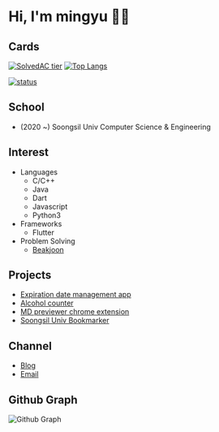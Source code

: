 # Hi, I'm mingyu 👋🏻

## Cards
[![SolvedAC tier](http://mazassumnida.wtf/api/v2/generate_badge?boj=msphere)](https://solved.ac/msphere)
[![Top Langs](https://github-readme-stats.vercel.app/api/top-langs/?username=manguuu&layout=compact&hide=Visual%20Basic)](https://github.com/anuraghazra/github-readme-stats)


[![status](https://github-readme-streak-stats.herokuapp.com/?user=manguuu&)](#)

## School
 - (2020 ~) Soongsil Univ Computer Science & Engineering

## Interest
 - Languages
   - C/C++
   - Java
   - Dart
   - Javascript
   - Python3
 - Frameworks
    - Flutter
 - Problem Solving
   - [Beakjoon](https://www.acmicpc.net/user/msphere)

## Projects
 - [Expiration date management app](https://github.com/manguuu/Refrigirator-App)
 - [Alcohol counter](https://github.com/manguuu/howdrink)
 - [MD previewer chrome extension](https://github.com/manguuu/browser-markdown-previewer-plugin)
 - [Soongsil Univ Bookmarker](https://github.com/manguuu/ssu-chrome-extension)

## Channel
 - [Blog](https://mangu.tistory.com/)
 - [Email](mailto:alsrb4298@naver.com)
 
## Github Graph
![Github Graph](https://activity-graph.herokuapp.com/graph?username=manguuu&area=false&theme=xcode&hide_border=true)
